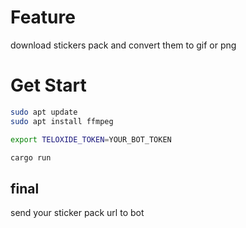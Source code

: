 # Feature
download stickers pack and convert them to gif or png


# Get Start

```bash
sudo apt update
sudo apt install ffmpeg

export TELOXIDE_TOKEN=YOUR_BOT_TOKEN

cargo run
```

## final
send your sticker pack url to bot